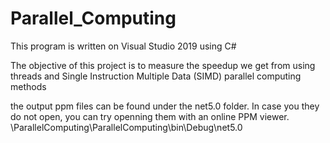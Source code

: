 # Parallel_Computing

This program is written on Visual Studio 2019 using C#

The objective of this project is to measure the speedup we get from using threads and Single Instruction Multiple Data (SIMD) parallel computing methods

the output ppm files can be found under the net5.0 folder. In case you they do not open, you can try openning them with an online PPM viewer.
\ParallelComputing\ParallelComputing\bin\Debug\net5.0
